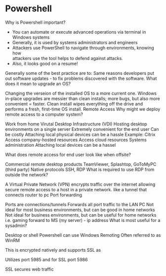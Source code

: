 # Powershell
Why is Powershell important?
- You can automate or execute advanced operations via terminal in Windows systems 
- Generally, it is  used by systems administrators and engineers
- Attackers use PowerShell to navigate through environments, knowing how        
    attackers use the tool helps to defend against attacks. 
- Also, it looks good on a resume! 


Generally some of the best practice are to:
Same reasons developers put out software updates - to fix problems discovered with the software.
What does it mean to upgrade an OS?

Changing the verseion of the installed OS to a more current one.
Windows in-place upgrades are messier than clean installs; more bugs, but also more convenient = faster.
Clean install wipes everything off the drive and performs a fresh, first-time OS install.
Remote Access
Why might we deploy remote access to a computer system?

Work from home
Virutal Desktop Infrastructure (VDI)
Hosting desktop environments on a single server
Extremely convenient for the end user
Can be costly
Attaching local physical devices can be a hassle
Example: Citrix
Access company-hosted resources
Access cloud resources
Systems administration
Attaching local devices can be a hassel

What does remote access for end user look like when offsite?

Commercial remote desktop products
TeamViewer, Splashtop, GoToMyPC (third party)
Native protocols
SSH, RDP
What is required to use RDP from outside the network?

A Virtual Private Network (VPN) encrypts traffic over the internet allowing secure remote access to a host in a private network.
like a tunnel that connects router to pc
Port forwarding

Ports are connections/tunnels
Forwards all port traffic to the LAN PC
Not ideal for most business environments, but can be good in home networks
Not ideal for business environments, but can be useful for home networks i.e. gaming
forward to MS (my server) - ip address
What is most useful for a sysadmin?

Desktop or shell
Powershell can use Windows Remoting
Often referred to as WinRM

This is encrypted natively and supports SSL as

Utilizes port 5985 and for SSL port 5986

SSL secures web traffic